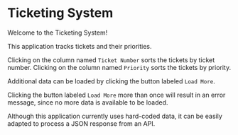 # Ticketing System

Welcome to the Ticketing System! 

This application tracks tickets and their priorities.

Clicking on the column named `Ticket Number` sorts the tickets by ticket number.
Clicking on the column named `Priority` sorts the tickets by priority.

Additional data can be loaded by clicking the button labeled `Load More`.

Clicking the button labeled `Load More` more than once will result in an error message, 
since no more data is available to be loaded.

Although this application currently uses hard-coded data, 
it can be easily adapted to process a JSON response from an API.
